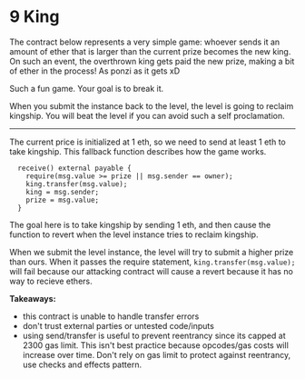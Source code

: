 # 9 King

The contract below represents a very simple game: whoever sends it an amount of ether that is larger than the current prize becomes the new king. On such an event, the overthrown king gets paid the new prize, making a bit of ether in the process! As ponzi as it gets xD

Such a fun game. Your goal is to break it.

When you submit the instance back to the level, the level is going to reclaim kingship. You will beat the level if you can avoid such a self proclamation.

---
The current price is initialized at 1 eth, so we need to send at least 1 eth to take kingship. This fallback function describes how the game works. 

```-
  receive() external payable {
    require(msg.value >= prize || msg.sender == owner);
    king.transfer(msg.value);
    king = msg.sender;
    prize = msg.value;
  }
```
The goal here is to take kingship by sending 1 eth, and then cause the function to revert when the level instance tries to reclaim kingship. 

When we submit the level instance, the level will try to submit a higher prize than ours. When it passes the require statement, `king.transfer(msg.value);` will fail because our attacking contract will cause a revert because it has no way to recieve ethers. 

**Takeaways:**
- this contract is unable to handle transfer errors
- don't trust external parties or untested code/inputs
- using send/transfer is useful to prevent reentrancy since its capped at 2300 gas limit. This isn't best practice because opcodes/gas costs will increase over time. Don't rely on gas limit to protect against reentrancy, use checks and effects pattern. 

